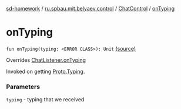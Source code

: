 [sd-homework](../../index.md) / [ru.spbau.mit.belyaev.control](../index.md) / [ChatControl](index.md) / [onTyping](.)

# onTyping

`fun onTyping(typing: <ERROR CLASS>): Unit` [(source)](https://github.com/StasBel/sd-homework/blob/gRPC/src/main/kotlin/ru/spbau/mit/belyaev/control/ChatControl.kt#L98)

Overrides [ChatListener.onTyping](../../ru.spbau.mit.belyaev.model/-chat-listener/on-typing.md)

Invoked on getting [Proto.Typing](#).

### Parameters

`typing` - typing that we received